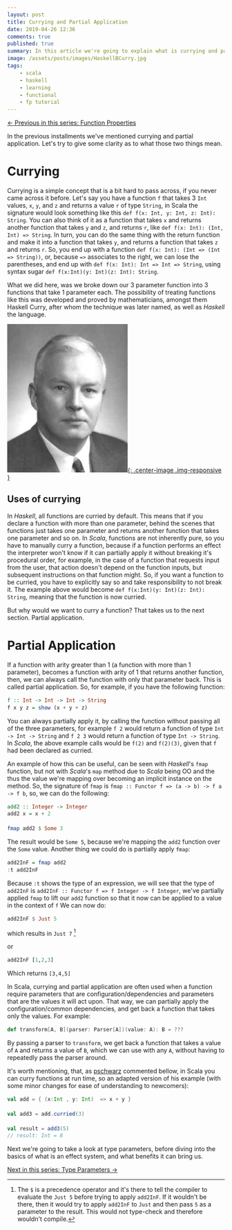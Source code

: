 ```yaml
---
layout: post
title: Currying and Partial Application
date: 2019-04-26 12:36
comments: true
published: true
summary: In this article we're going to explain what is currying and partial application, as well as how they differ.
image: /assets/posts/images/HaskellBCurry.jpg
tags:
    - scala
    - haskell
    - learning
    - functional
    - fp tutorial
---
```


<span class="prev">[← Previous in this series: Function Properties](/articles/Function-Properties/)</span>

In the previous installments we've mentioned currying and partial application.
Let's try to give some clarity as to what those two things mean.

# Currying

Currying is a simple concept that is a bit hard to pass across, if you never
came across it before. Let's say you have a function `f` that takes 3 `Int`
values, `x`, `y`, and `z` and returns a value `r` of type `String`, in Scala 
the signature would look something like this `def f(x: Int, y: Int, z: Int): String`.
You can also think of it as a function that takes `x` and returns another function
that takes `y` and `z`, and returns `r`, like `def f(x: Int): (Int, Int) => String`.
In turn, you can do the same thing with the return function and make it into a
function that takes `y`, and returns a function that takes `z` and returns `r`.
So, you end up with a function `def f(x: Int): (Int => (Int => String))`, or,
because `=>` associates to the right, we can lose the parentheses, and end up with
`def f(x: Int): Int => Int => String`, using syntax sugar `def f(x:Int)(y: Int)(z: Int): String`.

What we did here, was we broke down our 3 parameter function into 3 functions that
take 1 parameter each.
The possibility of treating functions like this was developed and proved by
mathematicians, amongst them Haskell Curry, after whom the technique was later
named, as well as _Haskell_ the language.

[![Haskell Curry](/assets/posts/images/HaskellBCurry.jpg){: .center-image .img-responsive }](/assets/posts/images/HaskellBCurryBirds.jpg)

## Uses of currying

In _Haskell_, all functions are curried by default. This means that if you declare
a function with more than one parameter, behind the scenes that functions just takes
one parameter and returns another function that takes one parameter and so on.
In _Scala_, functions are not inherently pure, so you have to manually curry a function,
because if a function performs an effect the interpreter won't know if it can partially
apply it without breaking it's procedural order, for example, in the case of a function
that requests input from the user, that action doesn't depend on the function inputs, but
subsequent instructions on that function might. So, if you want a function to be curried,
you have to explicitly say so and take responsibility to not break it. The example above
would become `def f(x:Int)(y: Int)(z: Int): String`, meaning that the function is now curried.

But why would we want to curry a function?
That takes us to the next section. Partial application.

# Partial Application

If a function with arity greater than 1 (a function with more than 1
parameter), becomes a function with arity of 1 that returns another function,
then, we can always call the function with only that parameter back. This is
called partial application. So, for example, if you have the following
function:

```haskell
f :: Int -> Int -> Int -> String
f x y z = show (x + y + z)
```

You can always partially apply it, by calling the function without passing all
of the three parameters, for example `f 2` would return a function of type
`Int -> Int -> String` and `f 2 3` would return a function of type
`Int -> String`. In _Scala_, the above example calls would be `f(2)` and
`f(2)(3)`, given that `f` had been declared as curried.

An example of how this can be useful, can be seen with _Haskell_'s `fmap`
function, but not with _Scala_'s `map` method due to _Scala_ being OO and the
thus the value we're mapping over becoming an implicit instance on the
method.
So, the signature of `fmap` is `fmap :: Functor f => (a -> b) -> f a -> f b`, so, we can do the
following:

```haskell
add2 :: Integer -> Integer
add2 x = x + 2

fmap add2 $ Some 3
```

The result would be `Some 5`, because we're mapping the `add2` function over
the `Some` value. Another thing we could do is partially apply `fmap`:

```haskell
add2InF = fmap add2
:t add2InF
```
Because `:t` shows the type of an expression, we will see that the type of
`add2InF` is `add2InF :: Functor f => f Integer -> f Integer`, we've partially applied `fmap` to lift
our `add2` function so that it now can be applied to a value in the context of `f`
We can now do:

```haskell
add2InF $ Just 5
```

which results in `Just 7` [^1]

or

```haskell
add2InF [1,2,3]
```

Which returns `[3,4,5]`

In Scala, currying and partial application are often used when a function
require parameters that are configuration/dependencies and parameters that are
the values it will act upon. That way, we can partially apply the
configuration/common dependencies, and get back a function that takes only the
values. For example:

```scala
def transform[A, B](parser: Parser[A])(value: A): B = ???
```
By passing a parser to `transform`, we get back a function that takes a value
of `A` and returns a value of `B`, which we can use with any `A`, without
having to repeatedly pass the parser around.

It's worth mentioning, that, as [pschwarz](https://disqus.com/by/pschwarz/)
commented bellow, in Scala you can curry functions at run time, so an adapted
version of his example (with some minor changes for ease of understanding to
newcomers):

```scala
val add = { (x:Int , y: Int)  => x + y }

val add3 = add.curried(3)

val result = add3(5)
// result: Int = 8
```

Next we're going to take a look at type parameters, before diving into the basics of
what is an effect system, and what benefits it can bring us.

<span class="next">[Next in this series: Type Parameters →](/articles/Type-Parameters/)</span>

[^1]: The `$` is a precedence operator and it's there to tell the compiler to evaluate the `Just 5` before trying to apply `add2InF`. If it wouldn't be there, then it would try to apply `add2InF` to `Just` and then pass `5` as a parameter to the result. This would not type-check and therefore wouldn't compile.
